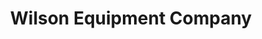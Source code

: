 ---
title: "Wilson Equipment Company"
url: /elizabethtown/wilson-equipment-company/
shop: Mieten
---